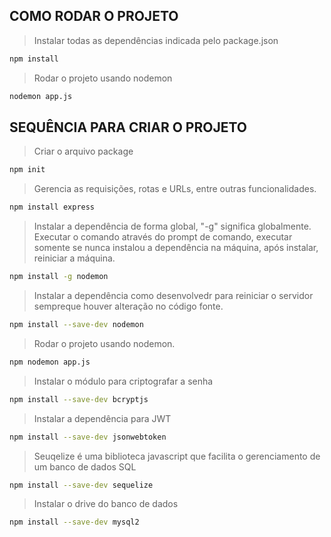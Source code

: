 ## COMO RODAR O PROJETO
> Instalar todas as dependências indicada pelo package.json
```sh
npm install
```
> Rodar o projeto usando nodemon
```sh
nodemon app.js
```
## SEQUÊNCIA PARA CRIAR O PROJETO
> Criar o arquivo package
```sh
npm init
```
> Gerencia as requisições, rotas e URLs, entre outras funcionalidades.
```sh
npm install express
```
> Instalar a dependência de forma global, "-g" significa globalmente. Executar o comando através do prompt de comando, executar somente se nunca instalou a dependência na máquina, após instalar, reiniciar a máquina.
```sh
npm install -g nodemon
```
> Instalar a dependência como desenvolvedr para reiniciar o servidor sempreque houver alteração no código fonte.
```sh
npm install --save-dev nodemon
```
> Rodar o projeto usando nodemon.
```sh
npm nodemon app.js
```
> Instalar o módulo para criptografar a senha
```sh
npm install --save-dev bcryptjs
```
> Instalar a dependência para JWT
```sh
npm install --save-dev jsonwebtoken
```
> Seuqelize é uma biblioteca javascript que facilita o gerenciamento de um banco de dados SQL
```sh
npm install --save-dev sequelize
```
> Instalar o drive do banco de dados
```sh
npm install --save-dev mysql2
```